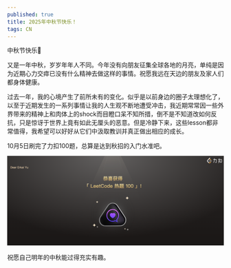 ```yaml
---
published: true
title: 2025年中秋节快乐！
tags: CN
---
```


中秋节快乐🎑

又是一年中秋，岁岁年年人不同。今年没有向朋友征集全球各地的月亮，单纯是因为近期心力交瘁已没有什么精神去做这样的事情。祝愿我远在天边的朋友及家人们都身体健康。

过去一年，我的心境产生了前所未有的变化。似乎是以前身边的圈子太理想化了，以至于近期发生的一系列事情让我的人生观不断地遭受冲击，我近期常常因一些外界带来的精神上和肉体上的shock而目瞪口呆不知所措，倒不是不知道改如何反抗，只是惊讶于世界上竟有如此无厘头的恶意。但是冷静下来，这些lesson都非常值得，我希望可以好好从它们中汲取教训并真正做出相应的成长。

10月5日刷完了力扣100题，总算是达到秋招的入门水准吧。

![力扣100题](/images/posts/25midautumn/leetcode.png)

祝愿自己明年的中秋能过得充实有趣。
